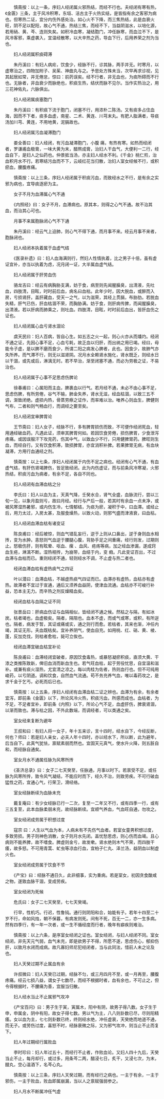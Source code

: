 <!-- { "loadSidebar": true } -->
　　慎斋按：以上一条，序妇人经闭属火邪热结，而经不行也。夫经闭有寒有热，《金匮》三条，主于风冷积寒，东垣、洁古主于火热实结，是皆指有余之客邪为病也。但寒热二证，宜分内伤外感处治。如心火不下降，而三焦热结，此是血衰火旺，阴不足以配阳，故心气不通，热结三焦，而经不下，当益阴滋水，以培化源，若用硝、黄、芩、连则失矣。如积冷血寒，凝结胞门，冲任脉寒，而血泣不下，是风冷客邪，乘虚袭入，宜温经散寒，以大辛热之药，导血下行，后用养荣之剂为当也。

　　妇人经闭属积痰碍滞

　　朱丹溪曰：有妇人病疟，饮食少，经脉不行，诊其脉，两手并无。时寒月，以虚寒治之，四物加附子、吴茱、神曲丸与之。予思处方殊未当，次早再求诊视，见其起居如常，并无倦怠，惊曰：前药误矣。经不行者，非无血也，为痰所碍而不行也。无脉者，非血衰少而脉绝也，积痰生热，结伏而脉不见尔。当作实热治之，用三花神佑丸，六脉俱出。

　　妇人经闭属痰塞胞门

　　朱丹溪曰：有积痰下流于胞门，闭塞不行，用浓朴二陈汤。又有痰多占住血海，因而不下者，痰多血虚，南星、二术、黄连、川芎末丸。有肥人脂满者，导痰汤加川芎、黄连，不用地黄，泥膈故也。

　　妇人经闭属污血凝滞胞门

　　娄全善曰：妇人经闭，有污血凝滞胞门，小腹 痛，有热有寒。如热而经闭者，罗谦甫血极膏，一味大黄为末，醋熬成膏，治妇人干血气，大便利一二行，经血自下，是妇人之仙药也。仲景抵当汤，亦主妇人经水不利。《千金》桃仁煎，治血积月水不行。若寒结污血而不下，云岐红花当归散，治妇人室女经候不行，或积瘀血，腰腹疼痛。

　　慎斋按：以上三条，序妇人经闭属于积痰污血，而致经水之不行，是有余之实邪为病也，宜导痰逐瘀为主。

　　女子不月为血滞属心气不通

　　《内照经》曰：女子不月，血滞病也。原其本，则得之心气不通。故不治其血，而治其心可也。

　　月事不来属胞脉闭心气不下通

　　朱丹溪曰：经云气上迫肺，则心气不得下通，而月事不来。经云月事不来者，胞脉闭也。

　　妇人经闭本执着属于血虚气结

　　《医录补遗》曰：妇人血海满则行，然妇人性情执着，比之男子十倍，虽有虚证宜补，亦当以执着为虑，况月闭一证，大半属血虚气结。

　　妇人经闭属于肝劳血伤

　　骆龙吉曰：经云有病胸胁支满，妨于食，病至则先闻腥臊臭，出清液，先吐血，四肢清，目眩，时时前后血，病名曰血枯。此年少时，因大脱血，或醉而入房，亏损肾肝。盖肝藏血，受天一之气，以为滋荣，其经上贯膈，布胁肋。若脱血失精，肝气已伤，肝血枯涸不荣，而胸胁满。妨于食，则肝病传脾，而闻腥臊臭，出清液。若以肝病而肺乘之，则吐血。四肢清，目眩，时时前后血出，皆肝血伤之证也。

　　妇人经闭属心血亏肾水涸论

　　虞天民曰：妇人百病，皆自心生。如五志之火一起，则心火亦从而燔灼。经闭不通之证，先因心事不足，心血亏耗，故乏血以归肝，而出纳之用已竭。经曰，母能令子虚，是以脾不磨而食少，所谓二阳之病发心脾者，此也。因食少，故肺气亦失所养。而气滞不行，则无以滋肾阴。况月水全赖肾水施化，肾水既乏，则经水日以干涸，或先或后，淋漓无时。若不早治，渐至闭塞不通，而必为劳极之证，不易治也。

　　妇人经闭属于心事不足思虑伤脾论

　　徐春甫曰：心属阳而主血，脾裹血以行气。若月经不通，未必不由心事不足，思虑伤脾，有所劳倦，谷气不输，肺金失养，肾水无滋，经血枯涸，以致三五不调，渐致闭绝。虚损内热，骨蒸劳瘵之证作，而率难以治。唯养心则血生，脾健则气布，二者和则气畅血行，而调经之要至矣。

　　妇人经闭宜审脾胃论

　　王节斋曰：妇人女子，经脉不行，多有脾胃损伤而致，不可便作经闭死血，轻用通经破血药。凡遇此证，须审其脾胃何如。若因饮食劳倦，损伤脾胃，少食泄泻疼痛。或因误服汗下攻克药，伤其中气，以致血少不行，只用健脾胃药。脾旺则生血，而经自行。又有饮食积滞，致损脾胃，亦宜消积补脾。若果脾胃无病，有血块凝滞，方用行血通经之剂。

　　慎斋按：以上七条，序妇人经闭属于内伤不足之病也。经闭有心气不通，有血虚气结，有肝伤肾竭脾伤，皆足致经闭。此为内伤虚证，而与前条风冷寒凝，火邪热结，积痰污血为病者，有余不足，各自不同也。

　　妇人经闭有血滞血枯之分

　　李氏曰：妇人以血为主，天真气降，壬癸水合，肾气全盛，血脉流行，尝以三旬一见，以象月盈则亏，故曰月经。经行与产后一般，若其时有余血一点未净，或被风寒湿热暑邪，或内伤生冷，七情郁结，为痰为瘀，凝积于中，曰血滞。或经止后，用力太过，入房太甚，及服食燥热，以致火动，则邪气盛而津液衰，曰血枯。

　　妇人经闭血滞血枯有诸变证

　　陈良甫曰：经后被惊，则血气错乱妄行，逆于上则从口鼻出，逆于身则血水相抟，变为水肿。恚怒则气血逆于腰腿心腹，背胁手足之间重痛，经行则发，过期则止。怒极伤肝，则有眩晕、呕血、瘰 、血风、疮疡等病，加之经血渗漏，遂成窍血生疮，淋漓不断。湿热相抟，为崩带，血结于内，变 瘕。凡此变证百出，不过血滞与血枯而已。重则经闭不通，轻则经水不调，不止虚与热二者也。

　　经闭血滞血枯有虚热痰气之四证

　　叶以潜曰：血滞血枯，不越虚热痰气四证而已。血滞亦有虚热，血枯亦有虚热。故滞者不宜过于宣通，通后又须养血益阴，使津血流通。血枯亦不可峻行补益，恐本主无力。而辛热之剂反燥精血矣。

　　经闭血枯与血隔之证不同

　　张景岳曰：肝病血伤证与血隔相似，皆经闭不通之候。然枯之与隔，有如冰炭。枯者竭也，血虚极矣。隔者，隔阻也。血本不虚，而或气或寒，或积，有所逆也。隔者，病发于暂，其证或痛或实，通之则行而愈。若枯者，其来也渐，冲任内竭，其证无形。夫血既枯矣。宜补养阴气，使血自充。如用桃、红、硝、黄、棱、蓬，反加克伐，则枯者愈枯，毙可立俟也。

　　经闭血滞宜破血枯宜补论

　　陈良甫曰：血滞经闭宜破者，原因饮食毒热，或暴怒凝瘀积痰，直须大黄、干漆之类推陈致新，俾旧血消而新血生也。若气旺血枯，起于劳役忧思，自宜温和滋补。或兼有痰火湿热，尤宜清之凉之。每以肉桂为佐者，热则血行也。但不可纯用峻药，以亏阴道。调和饮食，自然血气流通。苟不务充养气血，唯以毒药攻之，是求千金于乞丐，必死而后已也。

　　慎斋按：以上五条，序妇人经闭有血滞血枯二证之辨也。血滞为有余，有余者宜泻，即前条《金匮》以下，所论风冷火热，积痰污血，所感而成也。血枯者，为不足，不足者宜补，即前条《内照》以下，所论心气不足，血虚肝伤，脾衰肾涸，以渐而致也。滞与枯之因，不外此数端，而调经者，可以类通之矣。

　　室女经来复断为避年

　　王叔和曰：有妇人将一女子，年十五来诊，言十四时，经水自下，今经反断，何也？师曰：若是妇人亲女，必夫人年十四时，亦以经水下，所以断，此为避年，后当自下。此真气犹怯，禀赋素弱而然也。宜固天元真气，使水升火降，则五脏自和，而经脉自通矣。

　　室女月水不通属任脉为风寒所抟

　　《圣济总录》曰：女子二七天癸至，任脉通，月事以时下。若禀受不足，或任脉为风寒所抟，致令风气凝结，不能应时而下，经久不治，则致劳疾。不可行破血猛性之药，宜通心气，行荣卫，滑经络。

　　室女经脉断续为血脉未充

　　戴复庵曰：有少女经脉已行一二次，复至一二年又不行，或有四季一行，或有三五复至，此本血脉柔弱未充，故经脉断续。宜顺气养血，气血旺自通，勿攻之。

　　室女经闭成劳属于积想过度

　　寇宗 曰：人生以气血为本，人病未有不先伤气血者。若室女童男积想过度，多致劳损。男子则神色消散，女子则月水先闭。盖忧愁思虑，则心伤而血竭。且心病则不能养脾，故不嗜食。脾虚则金亏，故发嗽。肾水绝则木气不荣，而四肢干痿，故多怒。不可用青蒿、虻虫等凉血行血，宜柏子仁丸、泽兰汤，益阴血以制虚火也。

　　室女经闭成劳属于饮食不节

　　《产宝》曰：经脉不通日久，此非细事，实为重病。若是室女，初因贪食酸咸之物，遂致血脉干涸，变成劳疾。

　　室女经闭为死候

　　危氏曰：女子二七天癸至，七七天癸竭。

　　行早，性机巧。行迟，性鲁钝。通行则阴阳和合，始能有子。若年十四至二十岁不行，命如风烛，朝不保暮，有病发则死。间有不死，百无一二，亦一生多病。然有四季行，有一年一次者，或一生不循经度而行者，晚年有癖疾则难治。

　　慎斋按：以上六条，是序室女经闭之证也。室女经闭，与妇人经闭不同。室女经闭，非先天元气弱，血气未充，即是欲男子不得，所愿不遂，思虑伤心，郁抑伤肝，以致月水闭而成病。故凡寡妇师尼犯经闭者，当与此同法，惜前人未之论及也。

　　妇人天癸过期不止属血有余

　　许叔微曰：妇人天癸已过期，经脉不匀，或三月四月不至，或一月再至，腰腹疼痛。经云七损八益，谓女子七数尽，而经不根据时者，血有余也，不可止之，但令得根据时，不腰痛为善，宜服当归散。

　　妇人经水当止不止属邪气攻冲

　　《产宝百问》曰：男子生于寅，寅属木，阳中有阴，故男子得八数。女子生于申，申属金，阴中有阳，故女子得七数。男以气为主，八八则卦数已尽，尽则阳精痿。女以血为主，七七则卦数已终，终则经水绝，冲任虚衰，天癸绝而地道不通，而无子。或劳伤过度，喜怒不时，经脉衰微之际，又为邪气攻冲，则当止不止而复下。

　　妇人年过期经行属败血

　　李时珍曰：妇人年过五十，而经行不止者，作败血论。又妇人四十九后，天癸当止不止，每月却行，或过多，用条芩二两，醋浸七日，炙干，又浸七次，为末，醋丸，空心温酒下，名芩心丸。

　　慎斋按：以上三条，序妇人天癸过期，而有经行之病也。一主于有余，一主于邪伤，一主于败血，败血即属崩漏，当以人之禀赋强弱参之。

　　妇人月水不断属冲任气虚

